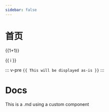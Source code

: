 ```yaml
---
sidebar: false
---
```


# 首页

{{1+1}}

<span v-for="i in 3">{{ i }} </span>

<!-- <script setup>
import { useData } from 'vitepress'
const { page } = useData()
</script>

<pre>{{ page }}</pre> -->

::: v-pre
`{{ This will be displayed as-is }}`
:::

<script setup>
import CustomComponent from './examples/custom-component.vue'
</script>

# Docs

This is a .md using a custom component

<CustomComponent />
